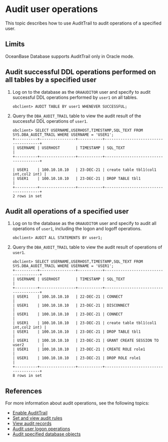 # Audit user operations

This topic describes how to use AuditTrail to audit operations of a specified user.

## Limits

OceanBase Database supports AuditTrail only in Oracle mode.

## Audit successful DDL operations performed on all tables by a specified user

1. Log on to the database as the `ORAAUDITOR` user and specify to audit successful DDL operations performed by `user1` on all tables.

   ```shell
   obclient> AUDIT TABLE BY user1 WHENEVER SUCCESSFUL;
   ```

2. Query the `DBA_AUDIT_TRAIL` table to view the audit result of the successful DDL operations of `user1`.

   ```shell
   obclient> SELECT USERNAME,USERHOST,TIMESTAMP,SQL_TEXT FROM SYS.DBA_AUDIT_TRAIL WHERE USERNAME = 'USER1';
   +----------+----------------+-----------+--------------------------------------+
   | USERNAME | USERHOST       | TIMESTAMP | SQL_TEXT                             |
   +----------+----------------+-----------+--------------------------------------+

   | USER1    | 100.10.10.10   | 23-DEC-21 | create table tbl1(col1 int,col2 int) |
   | USER1    | 100.10.10.10   | 23-DEC-21 | DROP TABLE tbl1                      |
   +----------+----------------+-----------+--------------------------------------+
   2 rows in set
   ```

## Audit all operations of a specified user

1. Log on to the database as the `ORAAUDITOR` user and specify to audit all operations of `user1`, including the logon and logoff operations.

   ```shell
   obclient> AUDIT ALL STATEMENTS BY user1;
   ```

2. Query the `DBA_AUDIT_TRAIL` table to view the audit result of operations of `user1`.

   ```shell
   obclient> SELECT USERNAME,USERHOST,TIMESTAMP,SQL_TEXT FROM SYS.DBA_AUDIT_TRAIL WHERE USERNAME = 'USER1';
   +----------+----------------+-----------+--------------------------------------+
   | USERNAME | USERHOST       | TIMESTAMP | SQL_TEXT                             |
   +----------+----------------+-----------+--------------------------------------+
   | USER1    | 100.10.10.10   | 22-DEC-21 | CONNECT                              |
   | USER1    | 100.10.10.10   | 23-DEC-21 | DISCONNECT                           |
   | USER1    | 100.10.10.10   | 23-DEC-21 | CONNECT                              |
   | USER1    | 100.10.10.10   | 23-DEC-21 | create table tbl1(col1 int,col2 int) |
   | USER1    | 100.10.10.10   | 23-DEC-21 | DROP TABLE tbl1                      |
   | USER1    | 100.10.10.10   | 23-DEC-21 | GRANT CREATE SESSION TO user2        |
   | USER1    | 100.10.10.10   | 23-DEC-21 | CREATE ROLE role1                    |
   | USER1    | 100.10.10.10   | 23-DEC-21 | DROP ROLE role1                      |
   +----------+----------------+-----------+--------------------------------------+
   8 rows in set
   ```

## References

For more information about audit operations, see the following topics:

* [Enable AuditTrail](2.audit-open.md)
* [Set and view audit rules](3.set-up-and-view-audit-rules.md)
* [View audit records](5.audit-records.md)
* [Audit user logon operations](6.audit-user-logon.md)
* [Audit specified database objects](8.audit-a-specified-database-object.md)
